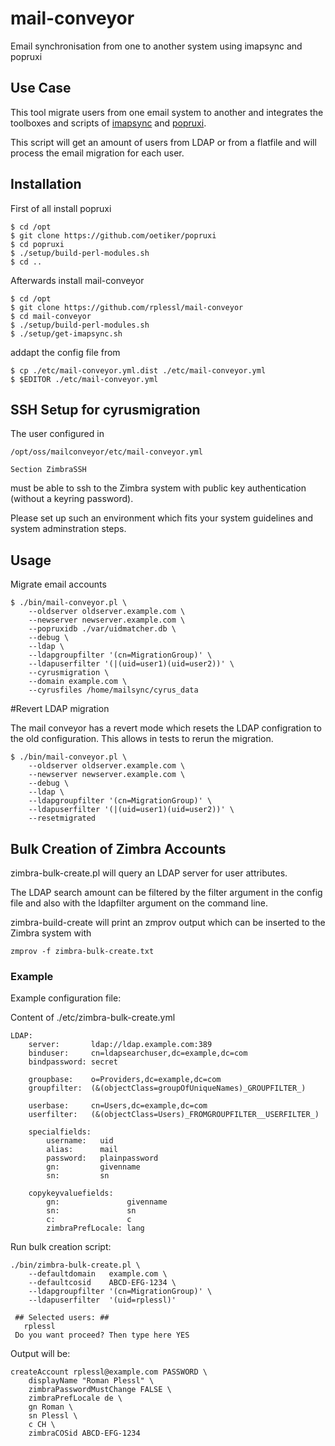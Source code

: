 mail-conveyor
=============
Email synchronisation from one to another system using imapsync and popruxi

Use Case
--------
This tool migrate users from one email system to another and integrates
the toolboxes and scripts of [imapsync](https://github.com/imapsync/imapsync)
and [popruxi](https://github.com/oetiker/popruxi).

This script will get an amount of users from LDAP or from a flatfile and will
process the email migration for each user.


Installation
------------

First of all install popruxi

    $ cd /opt
    $ git clone https://github.com/oetiker/popruxi
    $ cd popruxi
    $ ./setup/build-perl-modules.sh
    $ cd ..

Afterwards install mail-conveyor

    $ cd /opt
    $ git clone https://github.com/rplessl/mail-conveyor
    $ cd mail-conveyor
    $ ./setup/build-perl-modules.sh
    $ ./setup/get-imapsync.sh

addapt the config file from

    $ cp ./etc/mail-conveyor.yml.dist ./etc/mail-conveyor.yml
    $ $EDITOR ./etc/mail-conveyor.yml


SSH Setup for cyrusmigration
----------------------------
The user configured in

    /opt/oss/mailconveyor/etc/mail-conveyor.yml

    Section ZimbraSSH

must be able to ssh to the Zimbra system with public key authentication
(without a keyring password).

Please set up such an environment which fits your system guidelines and
system adminstration steps.


Usage
-----
Migrate email accounts

    $ ./bin/mail-conveyor.pl \
        --oldserver oldserver.example.com \
        --newserver newserver.example.com \
        --popruxidb ./var/uidmatcher.db \
        --debug \
        --ldap \
        --ldapgroupfilter '(cn=MigrationGroup)' \
        --ldapuserfilter '(|(uid=user1)(uid=user2))' \
        --cyrusmigration \
        --domain example.com \
        --cyrusfiles /home/mailsync/cyrus_data

#Revert LDAP migration

The mail conveyor has a revert mode which resets the LDAP configration
to the old configuration. This allows in tests to rerun the migration.

    $ ./bin/mail-conveyor.pl \
        --oldserver oldserver.example.com \
        --newserver newserver.example.com \
        --debug \
        --ldap \
        --ldapgroupfilter '(cn=MigrationGroup)' \
        --ldapuserfilter '(|(uid=user1)(uid=user2))' \
        --resetmigrated


Bulk Creation of Zimbra Accounts
--------------------------------
zimbra-bulk-create.pl will query an LDAP server for user attributes. 

The LDAP search amount can be filtered by the filter argument in the 
config file and also with the ldapfilter argument on the command line.

zimbra-build-create will print an zmprov output which can be inserted
to the Zimbra system with

    zmprov -f zimbra-bulk-create.txt

### Example

Example configuration file:

Content of ./etc/zimbra-bulk-create.yml

    LDAP:
        server:       ldap://ldap.example.com:389
        binduser:     cn=ldapsearchuser,dc=example,dc=com
        bindpassword: secret

        groupbase:    o=Providers,dc=example,dc=com
        groupfilter:  (&(objectClass=groupOfUniqueNames)_GROUPFILTER_)

        userbase:     cn=Users,dc=example,dc=com
        userfilter:   (&(objectClass=Users)_FROMGROUPFILTER__USERFILTER_)

        specialfields:
            username:   uid
            alias:      mail
            password:   plainpassword
            gn:         givenname
            sn:         sn

        copykeyvaluefields:
            gn:               givenname
            sn:               sn
            c:                c
            zimbraPrefLocale: lang

Run bulk creation script:

    ./bin/zimbra-bulk-create.pl \
        --defaultdomain   example.com \
        --defaultcosid    ABCD-EFG-1234 \
        --ldapgroupfilter '(cn=MigrationGroup)' \
        --ldapuserfilter  '(uid=rplessl)'

     ## Selected users: ##
       rplessl
     Do you want proceed? Then type here YES

Output will be:

    createAccount rplessl@example.com PASSWORD \
        displayName "Roman Plessl" \
        zimbraPasswordMustChange FALSE \
        zimbraPrefLocale de \
        gn Roman \
        sn Plessl \
        c CH \
        zimbraCOSid ABCD-EFG-1234
